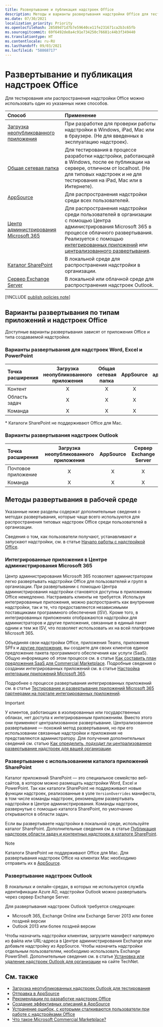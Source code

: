 ```yaml
---
title: Развертывание и публикация надстроек Office
description: Методы и варианты развертывания надстройки Office для тестирования и распространения.
ms.date: 07/30/2021
localization_priority: Priority
ms.openlocfilehash: 28589d71d7b7e59640ce11fe231671ca2b3c65fb
ms.sourcegitcommit: 69f6492de8a4c91e734250c76681c44b3f349440
ms.translationtype: HT
ms.contentlocale: ru-RU
ms.lasthandoff: 09/03/2021
ms.locfileid: "58868717"
---
```

# <a name="deploy-and-publish-office-add-ins"></a>Развертывание и публикация надстроек Office

Для тестирования или распространения надстройки Office можно использовать один из указанных ниже способов.

|**Способ**|**Применение**|
|:---------|:------------|
|[Загрузка неопубликованного приложения](../testing/test-debug-office-add-ins.md#sideload-an-office-add-in-for-testing)|При разработке для проверки работы надстройки в Windows, iPad, Mac или в браузере. (Не для введенных в эксплуатацию надстроек).|
|[Общая сетевая папка](../testing/create-a-network-shared-folder-catalog-for-task-pane-and-content-add-ins.md)|Для тестирования в процессе разработки надстройки, работающей в Windows, после ее публикации на сервере, отличном от localhost. (Не для типовых надстроек и не для тестирования на iPad, Mac или в Интернете).|
|[AppSource](/office/dev/store/submit-to-appsource-via-partner-center)|Для распространения надстройки среди всех пользователей.|
|[Центр администрирования Microsoft 365](/microsoft-365/admin/manage/test-and-deploy-microsoft-365-apps)|Для распространения надстройки среди пользователей в организации с помощью Центра администрирования Microsoft 365 в процессе облачного развертывания. Реализуется с помощью [интегрированных приложений](/microsoft-365/admin/manage/test-and-deploy-microsoft-365-apps) или [централизованного развертывания](/microsoft-365/admin/manage/centralized-deployment-of-add-ins). |
|[Каталог SharePoint](publish-task-pane-and-content-add-ins-to-an-add-in-catalog.md)|В локальной среде для распространения надстройки в организации.|
|[Сервер Exchange Server](#outlook-add-in-deployment)|В локальной или облачной среде для распространения надстроек Outlook.|

[!INCLUDE [publish policies note](../includes/note-publish-policies.md)]

## <a name="deployment-options-by-office-application-and-add-in-type"></a>Варианты развертывания по типам приложений и надстроек Office

Доступные варианты развертывания зависят от приложения Office и типа создаваемой надстройки.

### <a name="deployment-options-for-word-excel-and-powerpoint-add-ins"></a>Варианты развертывания для надстроек Word, Excel и PowerPoint

| Точка расширения | Загрузка неопубликованного приложения | Общая сетевая папка | AppSource | Центр администрирования Microsoft 365 | Каталог SharePoint\* |
|:----------------|:-----------:|:-------------:|:---------:|:--------------------------:|:--------------------:|
| Контент         | X           | X             | X         | X                          | X                    |
| Область задач       | X           | X             | X         | X                          | X                    |
| Команда         | X           | X             | X         | X                          |                      |

&#42; Каталоги SharePoint не поддерживают Office для Mac.

### <a name="deployment-options-for-outlook-add-ins"></a>Варианты развертывания надстроек Outlook

| Точка расширения | Загрузка неопубликованного приложения | AppSource | Сервер Exchange Server |
|:----------------|:-----------:|:---------:|:---------------:|
| Почтовое приложение        | X           | X         | X               |
| Команда         | X           | X         | X               |

## <a name="production-deployment-methods"></a>Методы развертывания в рабочей среде

Указанные ниже разделы содержат дополнительные сведения о методах развертывания, которые чаще всего используются для распространения типовых надстроек Office среди пользователей в организации.

Сведения о том, как пользователи получают, устанавливают и запускают надстройки, см. в статье [Начало работы с надстройкой Office](https://support.microsoft.com/office/82e665c4-6700-4b56-a3f3-ef5441996862).

### <a name="integrated-apps-via-the-microsoft-365-admin-center"></a>Интегрированные приложения в Центре администрирования Microsoft 365

Центр администрирования Microsoft 365 позволяет администраторам легко развертывать надстройки Office для пользователей и групп в организации. При развертывании с помощью Центра администрирования надстройки становятся доступны в приложениях Office немедленно. Настраивать клиенты не требуется. Используя интегрированные приложения, можно распространять как внутренние надстройки, так и те, что предоставляются независимыми поставщиками программного обеспечения (ISV). Кроме того, в интегрированных приложениях отображаются надстройки для администраторов и другие приложения, связанные в единый пакет одним и тем же ISV, что позволяет использовать их на всей платформе Microsoft 365.

Объединяя свои надстройки Office, приложения Teams, приложения SPFx и [другие приложения](/microsoft-365/admin/manage/test-and-deploy-microsoft-365-apps#what-apps-can-i-deploy-from-integrated-apps), вы создаете для своих клиентов единое предложение пакета программного обеспечения как услуги (SaaS). Общую информацию об этом процессе см. в статье [Как составить план предложения SaaS для Commercial Marketplace](/azure/marketplace/plan-saas-offer). Подробные сведения о создании интегрированных приложений см. в статье [Настройка интеграции приложений Microsoft 365](/azure/marketplace/create-new-saas-offer#configure-microsoft-365-app-integration).

Подробнее о процессе развертывания интегрированных приложений см. в статье [Тестирование и развертывание приложений Microsoft 365 партнерами на портале интегрированных приложений](/microsoft-365/admin/manage/test-and-deploy-microsoft-365-apps).

> [!IMPORTANT]
> У клиентов, работающих в изолированных или государственных облаках, нет доступа к интегрированным приложениям. Вместо этого они применяют централизованное развертывание. Централизованное развертывание — похожий метод развертывания, но при его использовании связанные надстройки и приложения не представляются администратору. Для получения дополнительных сведений см. статью [Как определить, подходит ли централизованное развертывание надстроек для вашей организации](/microsoft-365/admin/manage/centralized-deployment-of-add-ins).

### <a name="sharepoint-app-catalog-deployment"></a>Развертывание с использованием каталога приложений SharePoint

Каталог приложений SharePoint — это специальное семейство веб-сайтов, в котором можно размещать надстройки Word, Excel и PowerPoint. Так как каталоги SharePoint не поддерживают новые функции надстроек, реализованные в узле `VersionOverrides` манифеста, в том числе команды надстроек, рекомендуем развертывать надстройки в Центре администрирования. Команды надстроек, развернутые с помощью каталога SharePoint, по умолчанию открываются в области задач.

Если вы развертываете надстройки в локальной среде, используйте каталог SharePoint. Дополнительные сведения см. в статье [Публикация надстроек области задач и контентных надстроек в каталоге SharePoint](publish-task-pane-and-content-add-ins-to-an-add-in-catalog.md).

> [!NOTE]
> Каталоги SharePoint не поддерживают Office для Mac. Для развертывания надстроек Office на клиентах Mac необходимо отправить их в [AppSource](/office/dev/store/submit-to-the-office-store).

### <a name="outlook-add-in-deployment"></a>Развертывание надстроек Outlook

В локальных и онлайн-средах, в которых не используется служба идентификации Azure AD, надстройки Outlook можно развертывать через сервер Exchange Server.

Для развертывания надстроек Outlook требуется следующее:

- Microsoft 365, Exchange Online или Exchange Server 2013 или более поздней версии
- Outlook 2013 или более поздней версии

Чтобы назначить надстройки клиентам, загрузите манифест напрямую из файла или URL-адреса в Центре администрирования Exchange или добавьте надстройку из AppSource. Чтобы назначить надстройки отдельным пользователям, необходимо использовать Exchange PowerShell. Дополнительные сведения см. в статье [Установка или удаление надстроек Outlook для организации](/exchange/clients-and-mobile-in-exchange-online/add-ins-for-outlook/install-or-remove-outlook-add-ins) на сайте TechNet.

## <a name="see-also"></a>См. также

- [Загрузка неопубликованных надстроек Outlook для тестирования](../testing/create-a-network-shared-folder-catalog-for-task-pane-and-content-add-ins.md)
- [Отправка в AppSource][AppSource]
- [Рекомендации по разработке надстроек Office](../design/add-in-design.md)
- [Создание эффективных описаний в AppSource](/office/dev/store/create-effective-office-store-listings)
- [Устранение ошибок, с которыми сталкиваются пользователи при работе с надстройками Office](../testing/testing-and-troubleshooting.md)
- [Что такое Microsoft Commercial Marketplace?](/azure/marketplace/overview)

[AppSource]: /office/dev/store/submit-to-appsource-via-partner-center

